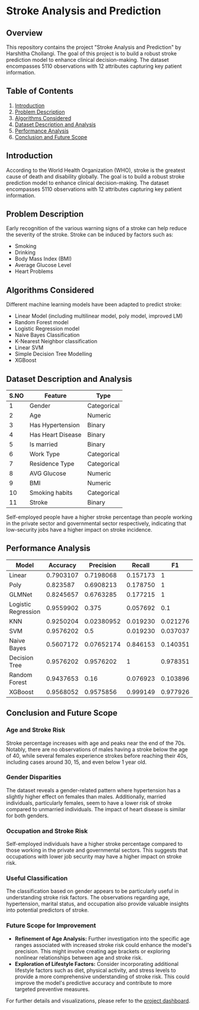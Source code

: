 # Stroke Analysis and Prediction

## Overview

This repository contains the project "Stroke Analysis and Prediction" by Harshitha Chollangi. The goal of this project is to build a robust stroke prediction model to enhance clinical decision-making. The dataset encompasses 5110 observations with 12 attributes capturing key patient information.

## Table of Contents

1. [Introduction](#introduction)
2. [Problem Description](#problem-description)
3. [Algorithms Considered](#algorithms-considered)
4. [Dataset Description and Analysis](#dataset-description-and-analysis)
5. [Performance Analysis](#performance-analysis)
6. [Conclusion and Future Scope](#conclusion-and-future-scope)

## Introduction

According to the World Health Organization (WHO), stroke is the greatest cause of death and disability globally. The goal is to build a robust stroke prediction model to enhance clinical decision-making. The dataset encompasses 5110 observations with 12 attributes capturing key patient information.

## Problem Description

Early recognition of the various warning signs of a stroke can help reduce the severity of the stroke. Stroke can be induced by factors such as:
- Smoking
- Drinking
- Body Mass Index (BMI)
- Average Glucose Level
- Heart Problems

## Algorithms Considered

Different machine learning models have been adapted to predict stroke:
- Linear Model (including multilinear model, poly model, improved LM)
- Random Forest model
- Logistic Regression model
- Naive Bayes Classification
- K-Nearest Neighbor classification 
- Linear SVM
- Simple Decision Tree Modelling
- XGBoost

## Dataset Description and Analysis

| S.NO | Feature            | Type        |
|------|--------------------|-------------|
| 1    | Gender             | Categorical |
| 2    | Age                | Numeric     |
| 3    | Has Hypertension   | Binary      |
| 4    | Has Heart Disease  | Binary      |
| 5    | Is married         | Binary      |
| 6    | Work Type          | Categorical |
| 7    | Residence Type     | Categorical |
| 8    | AVG Glucose        | Numeric     |
| 9    | BMI                | Numeric     |
| 10   | Smoking habits     | Categorical |
| 11   | Stroke             | Binary      |

Self-employed people have a higher stroke percentage than people working in the private sector and governmental sector respectively, indicating that low-security jobs have a higher impact on stroke incidence.

## Performance Analysis

| Model            | Accuracy | Precision | Recall  | F1      | AUC     | RMSE     |
|------------------|----------|-----------|---------|---------|---------|----------|
| Linear           | 0.7903107| 0.7198068 | 0.157173| 1       | 0.569347| 0.4579184|
| Poly             | 0.823587 | 0.6908213 | 0.178750| 1       | 0.579639| 0.4200155|
| GLMNet           | 0.8245657| 0.6763285 | 0.177215| 1       | 0.578446| 0.4188488|
| Logistic Regression | 0.9559902| 0.375   | 0.057692| 0.1     | -       | -        |
| KNN              | 0.9250204| 0.02380952| 0.019230| 0.021276| -       | -        |
| SVM              | 0.9576202| 0.5       | 0.019230| 0.037037| -       | -        |
| Naive Bayes      | 0.5607172| 0.07652174| 0.846153| 0.140351| -       | -        |
| Decision Tree    | 0.9576202| 0.9576202 | 1       | 0.978351| -       | -        |
| Random Forest    | 0.9437653| 0.16      | 0.076923| 0.103896| -       | -        |
| XGBoost          | 0.9568052| 0.9575856 | 0.999149| 0.977926| -       | -        |

## Conclusion and Future Scope

### Age and Stroke Risk
Stroke percentage increases with age and peaks near the end of the 70s. Notably, there are no observations of males having a stroke below the age of 40, while several females experience strokes before reaching their 40s, including cases around 30, 15, and even below 1 year old.

### Gender Disparities
The dataset reveals a gender-related pattern where hypertension has a slightly higher effect on females than males. Additionally, married individuals, particularly females, seem to have a lower risk of stroke compared to unmarried individuals. The impact of heart disease is similar for both genders.

### Occupation and Stroke Risk
Self-employed individuals have a higher stroke percentage compared to those working in the private and governmental sectors. This suggests that occupations with lower job security may have a higher impact on stroke risk.

### Useful Classification
The classification based on gender appears to be particularly useful in understanding stroke risk factors. The observations regarding age, hypertension, marital status, and occupation also provide valuable insights into potential predictors of stroke.

### Future Scope for Improvement
- **Refinement of Age Analysis:** Further investigation into the specific age ranges associated with increased stroke risk could enhance the model's precision. This might involve creating age brackets or exploring nonlinear relationships between age and stroke risk.
- **Exploration of Lifestyle Factors:** Consider incorporating additional lifestyle factors such as diet, physical activity, and stress levels to provide a more comprehensive understanding of stroke risk. This could improve the model's predictive accuracy and contribute to more targeted preventive measures.

For further details and visualizations, please refer to the [project dashboard](https://harshithachollangi.shinyapps.io/AppliedDataMiningProjectR/).
